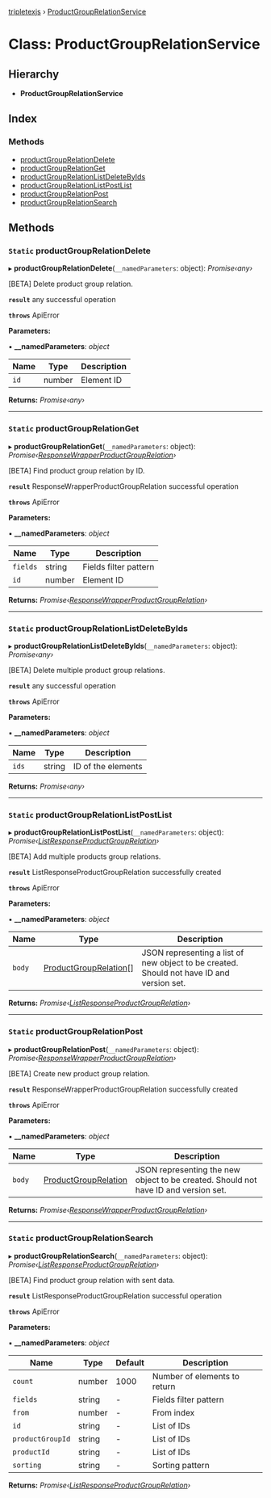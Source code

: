 [tripletexjs](../README.md) › [ProductGroupRelationService](productgrouprelationservice.md)

# Class: ProductGroupRelationService

## Hierarchy

* **ProductGroupRelationService**

## Index

### Methods

* [productGroupRelationDelete](productgrouprelationservice.md#static-productgrouprelationdelete)
* [productGroupRelationGet](productgrouprelationservice.md#static-productgrouprelationget)
* [productGroupRelationListDeleteByIds](productgrouprelationservice.md#static-productgrouprelationlistdeletebyids)
* [productGroupRelationListPostList](productgrouprelationservice.md#static-productgrouprelationlistpostlist)
* [productGroupRelationPost](productgrouprelationservice.md#static-productgrouprelationpost)
* [productGroupRelationSearch](productgrouprelationservice.md#static-productgrouprelationsearch)

## Methods

### `Static` productGroupRelationDelete

▸ **productGroupRelationDelete**(`__namedParameters`: object): *Promise‹any›*

[BETA] Delete product group relation.

**`result`** any successful operation

**`throws`** ApiError

**Parameters:**

▪ **__namedParameters**: *object*

Name | Type | Description |
------ | ------ | ------ |
`id` | number | Element ID |

**Returns:** *Promise‹any›*

___

### `Static` productGroupRelationGet

▸ **productGroupRelationGet**(`__namedParameters`: object): *Promise‹[ResponseWrapperProductGroupRelation](../interfaces/responsewrapperproductgrouprelation.md)›*

[BETA] Find product group relation by ID.

**`result`** ResponseWrapperProductGroupRelation successful operation

**`throws`** ApiError

**Parameters:**

▪ **__namedParameters**: *object*

Name | Type | Description |
------ | ------ | ------ |
`fields` | string | Fields filter pattern |
`id` | number | Element ID |

**Returns:** *Promise‹[ResponseWrapperProductGroupRelation](../interfaces/responsewrapperproductgrouprelation.md)›*

___

### `Static` productGroupRelationListDeleteByIds

▸ **productGroupRelationListDeleteByIds**(`__namedParameters`: object): *Promise‹any›*

[BETA] Delete multiple product group relations.

**`result`** any successful operation

**`throws`** ApiError

**Parameters:**

▪ **__namedParameters**: *object*

Name | Type | Description |
------ | ------ | ------ |
`ids` | string | ID of the elements |

**Returns:** *Promise‹any›*

___

### `Static` productGroupRelationListPostList

▸ **productGroupRelationListPostList**(`__namedParameters`: object): *Promise‹[ListResponseProductGroupRelation](../interfaces/listresponseproductgrouprelation.md)›*

[BETA] Add multiple products group relations.

**`result`** ListResponseProductGroupRelation successfully created

**`throws`** ApiError

**Parameters:**

▪ **__namedParameters**: *object*

Name | Type | Description |
------ | ------ | ------ |
`body` | [ProductGroupRelation](../interfaces/productgrouprelation.md)[] | JSON representing a list of new object to be created. Should not have ID and version set. |

**Returns:** *Promise‹[ListResponseProductGroupRelation](../interfaces/listresponseproductgrouprelation.md)›*

___

### `Static` productGroupRelationPost

▸ **productGroupRelationPost**(`__namedParameters`: object): *Promise‹[ResponseWrapperProductGroupRelation](../interfaces/responsewrapperproductgrouprelation.md)›*

[BETA] Create new product group relation.

**`result`** ResponseWrapperProductGroupRelation successfully created

**`throws`** ApiError

**Parameters:**

▪ **__namedParameters**: *object*

Name | Type | Description |
------ | ------ | ------ |
`body` | [ProductGroupRelation](../interfaces/productgrouprelation.md) | JSON representing the new object to be created. Should not have ID and version set. |

**Returns:** *Promise‹[ResponseWrapperProductGroupRelation](../interfaces/responsewrapperproductgrouprelation.md)›*

___

### `Static` productGroupRelationSearch

▸ **productGroupRelationSearch**(`__namedParameters`: object): *Promise‹[ListResponseProductGroupRelation](../interfaces/listresponseproductgrouprelation.md)›*

[BETA] Find product group relation with sent data.

**`result`** ListResponseProductGroupRelation successful operation

**`throws`** ApiError

**Parameters:**

▪ **__namedParameters**: *object*

Name | Type | Default | Description |
------ | ------ | ------ | ------ |
`count` | number | 1000 | Number of elements to return |
`fields` | string | - | Fields filter pattern |
`from` | number | - | From index |
`id` | string | - | List of IDs |
`productGroupId` | string | - | List of IDs |
`productId` | string | - | List of IDs |
`sorting` | string | - | Sorting pattern |

**Returns:** *Promise‹[ListResponseProductGroupRelation](../interfaces/listresponseproductgrouprelation.md)›*
